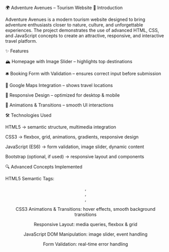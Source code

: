 🌍 Adventure Avenues – Tourism Website
📖 Introduction

Adventure Avenues is a modern tourism website designed to bring adventure enthusiasts closer to nature, culture, and unforgettable experiences. The project demonstrates the use of advanced HTML, CSS, and JavaScript concepts to create an attractive, responsive, and interactive travel platform.

✨ Features

🏔️ Homepage with Image Slider – highlights top destinations

🛎️ Booking Form with Validation – ensures correct input before submission

📍 Google Maps Integration – shows travel locations

📱 Responsive Design – optimized for desktop & mobile

🎨 Animations & Transitions – smooth UI interactions

🛠️ Technologies Used

HTML5 → semantic structure, multimedia integration

CSS3 → flexbox, grid, animations, gradients, responsive design

JavaScript (ES6) → form validation, image slider, dynamic content

Bootstrap (optional, if used) → responsive layout and components

🔍 Advanced Concepts Implemented

HTML5 Semantic Tags: <header>, <footer>, <section>, <article>

CSS3 Animations & Transitions: hover effects, smooth background transitions

Responsive Layout: media queries, flexbox & grid

JavaScript DOM Manipulation: image slider, event handling

Form Validation: real-time error handling
